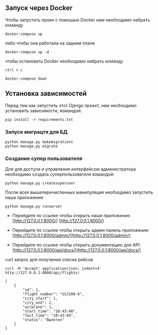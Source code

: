 ## Запуск через Docker
Чтобы запустить проек с помошью Docker нам необходимо набрать команду

```
docker-compose up
```
либо чтобы она работала на заднем плане
```
docker-compose up -d
```
чтобы остановить Docker необходимо набрать команду
```
ctrl + c

docker-compose down
```
## Установка зависимостей

Перед тем как запустить этот Django проект, нам необходимо установить 
зависимости, командой:

```
pip install -r requirements.txt
```

### Запуск миграцтя для БД

```
python manage.py makemigrations
python manage.py migrate
```
### Создание супер пользователя

Для для доступа и управления интерфейсом администратора необходимо
создать суперпользователя командой:

```
python manage.py createsuperuser
```

После всех вышеперечисленных манипуляция необходимо запустить наше приложение

```
python manage.py runserver
```

- Перейдите по ссылке чтобы открыть наше приложение: [http://127.0.0.1:8000/]
(http://127.0.0.1:8000/)

- Перейдите по ссылке чтобы открыть админ панель приложения: 
  [http://127.0.0.1:8000/admin/](http://127.0.0.1:8000/admin/)
- Перейдите по ссылке чтобы открыть документацию для API: 
  [http://127.0.0.1:8000/api/docs/](http://127.0.0.1:8000/api/docs/)
  
curl запрос для получения списка рейсов   
``` 
curl -H 'Accept: application/json; indent=4' http://127.0.0.1:8000/api/flights/
```

```
[
    {
        "id": 1,
        "flight_number": "SSJ100-9",
        "city_start": 1,
        "city_end": 2,
        "airplane": 1,
        "start_time": "10:43:48",
        "fact_time": "10:43:49",
        "status": "Вылетел"
    }
]
```